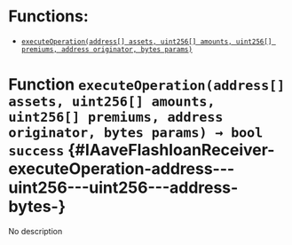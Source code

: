 

# Functions:
- [`executeOperation(address[] assets, uint256[] amounts, uint256[] premiums, address originator, bytes params)`](#IAaveFlashloanReceiver-executeOperation-address---uint256---uint256---address-bytes-)



# Function `executeOperation(address[] assets, uint256[] amounts, uint256[] premiums, address originator, bytes params) → bool success` {#IAaveFlashloanReceiver-executeOperation-address---uint256---uint256---address-bytes-}
No description




